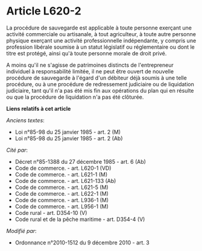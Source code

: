 # Article L620-2

La procédure de sauvegarde est applicable à toute personne exerçant une activité commerciale ou artisanale, à tout
agriculteur, à toute autre personne physique exerçant une activité professionnelle indépendante, y compris une profession
libérale soumise à un statut législatif ou réglementaire ou dont le titre est protégé, ainsi qu'à toute personne morale de
droit privé. 

A moins qu'il ne s'agisse de patrimoines distincts de l'entrepreneur individuel à responsabilité limitée, il ne peut être
ouvert de nouvelle procédure de sauvegarde à l'égard d'un débiteur déjà soumis  à une telle procédure, ou à une procédure de
redressement judiciaire ou de liquidation judiciaire, tant qu'il n'a pas été mis fin aux opérations du plan qui en résulte ou
que la procédure de liquidation n'a pas été clôturée.

**Liens relatifs à cet article**

_Anciens textes_:

  - Loi n°85-98 du 25 janvier 1985 - art. 2 (M)
  - Loi n°85-98 du 25 janvier 1985 - art. 2 (Ab)

_Cité par_:

  - Décret n°85-1388 du 27 décembre 1985 - art. 6 (Ab)
  - Code de commerce. - art. L620-1 (VD)
  - Code de commerce. - art. L621-1 (M)
  - Code de commerce. - art. L621-133 (Ab)
  - Code de commerce. - art. L621-5 (M)
  - Code de commerce. - art. L622-1 (M)
  - Code de commerce. - art. L936-1 (M)
  - Code de commerce. - art. L956-1 (M)
  - Code rural - art. D354-10 (V)
  - Code rural et de la pêche maritime - art. D354-4 (V)

_Modifié par_:

  - Ordonnance n°2010-1512 du 9 décembre 2010 - art. 3
